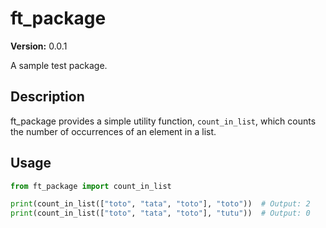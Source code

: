 # ft_package

**Version:** 0.0.1

A sample test package.

## Description

ft_package provides a simple utility function, `count_in_list`, which counts the number of occurrences
of an element in a list.

## Usage

```python
from ft_package import count_in_list

print(count_in_list(["toto", "tata", "toto"], "toto"))  # Output: 2
print(count_in_list(["toto", "tata", "toto"], "tutu"))  # Output: 0
```
